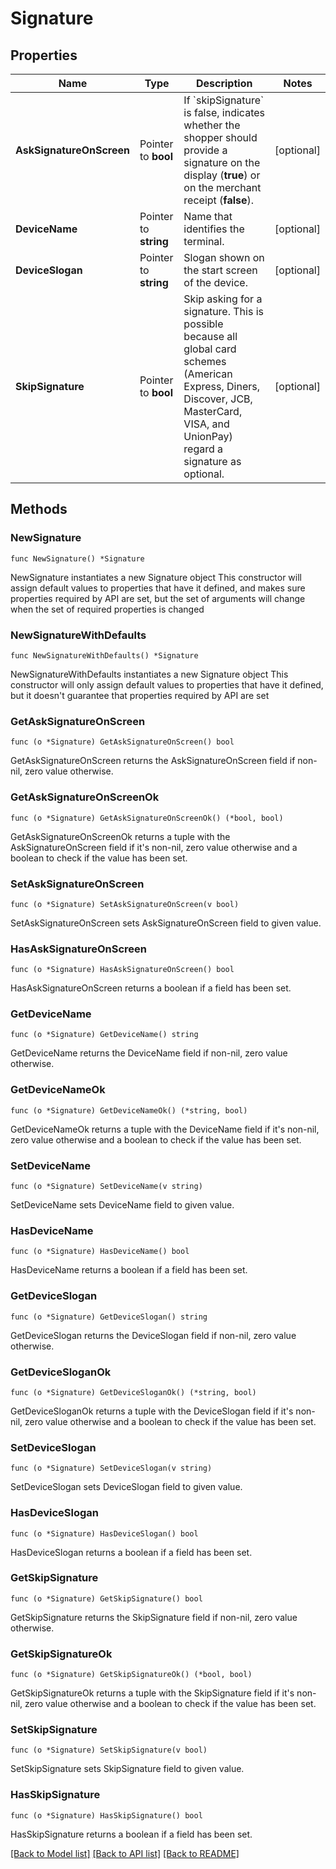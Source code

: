 # Signature

## Properties

Name | Type | Description | Notes
------------ | ------------- | ------------- | -------------
**AskSignatureOnScreen** | Pointer to **bool** | If &#x60;skipSignature&#x60; is false, indicates whether the shopper should provide a signature on the display (**true**) or on the merchant receipt (**false**). | [optional] 
**DeviceName** | Pointer to **string** | Name that identifies the terminal. | [optional] 
**DeviceSlogan** | Pointer to **string** | Slogan shown on the start screen of the device. | [optional] 
**SkipSignature** | Pointer to **bool** | Skip asking for a signature. This is possible because all global card schemes (American Express, Diners, Discover, JCB, MasterCard, VISA, and UnionPay) regard a signature as optional. | [optional] 

## Methods

### NewSignature

`func NewSignature() *Signature`

NewSignature instantiates a new Signature object
This constructor will assign default values to properties that have it defined,
and makes sure properties required by API are set, but the set of arguments
will change when the set of required properties is changed

### NewSignatureWithDefaults

`func NewSignatureWithDefaults() *Signature`

NewSignatureWithDefaults instantiates a new Signature object
This constructor will only assign default values to properties that have it defined,
but it doesn't guarantee that properties required by API are set

### GetAskSignatureOnScreen

`func (o *Signature) GetAskSignatureOnScreen() bool`

GetAskSignatureOnScreen returns the AskSignatureOnScreen field if non-nil, zero value otherwise.

### GetAskSignatureOnScreenOk

`func (o *Signature) GetAskSignatureOnScreenOk() (*bool, bool)`

GetAskSignatureOnScreenOk returns a tuple with the AskSignatureOnScreen field if it's non-nil, zero value otherwise
and a boolean to check if the value has been set.

### SetAskSignatureOnScreen

`func (o *Signature) SetAskSignatureOnScreen(v bool)`

SetAskSignatureOnScreen sets AskSignatureOnScreen field to given value.

### HasAskSignatureOnScreen

`func (o *Signature) HasAskSignatureOnScreen() bool`

HasAskSignatureOnScreen returns a boolean if a field has been set.

### GetDeviceName

`func (o *Signature) GetDeviceName() string`

GetDeviceName returns the DeviceName field if non-nil, zero value otherwise.

### GetDeviceNameOk

`func (o *Signature) GetDeviceNameOk() (*string, bool)`

GetDeviceNameOk returns a tuple with the DeviceName field if it's non-nil, zero value otherwise
and a boolean to check if the value has been set.

### SetDeviceName

`func (o *Signature) SetDeviceName(v string)`

SetDeviceName sets DeviceName field to given value.

### HasDeviceName

`func (o *Signature) HasDeviceName() bool`

HasDeviceName returns a boolean if a field has been set.

### GetDeviceSlogan

`func (o *Signature) GetDeviceSlogan() string`

GetDeviceSlogan returns the DeviceSlogan field if non-nil, zero value otherwise.

### GetDeviceSloganOk

`func (o *Signature) GetDeviceSloganOk() (*string, bool)`

GetDeviceSloganOk returns a tuple with the DeviceSlogan field if it's non-nil, zero value otherwise
and a boolean to check if the value has been set.

### SetDeviceSlogan

`func (o *Signature) SetDeviceSlogan(v string)`

SetDeviceSlogan sets DeviceSlogan field to given value.

### HasDeviceSlogan

`func (o *Signature) HasDeviceSlogan() bool`

HasDeviceSlogan returns a boolean if a field has been set.

### GetSkipSignature

`func (o *Signature) GetSkipSignature() bool`

GetSkipSignature returns the SkipSignature field if non-nil, zero value otherwise.

### GetSkipSignatureOk

`func (o *Signature) GetSkipSignatureOk() (*bool, bool)`

GetSkipSignatureOk returns a tuple with the SkipSignature field if it's non-nil, zero value otherwise
and a boolean to check if the value has been set.

### SetSkipSignature

`func (o *Signature) SetSkipSignature(v bool)`

SetSkipSignature sets SkipSignature field to given value.

### HasSkipSignature

`func (o *Signature) HasSkipSignature() bool`

HasSkipSignature returns a boolean if a field has been set.


[[Back to Model list]](../README.md#documentation-for-models) [[Back to API list]](../README.md#documentation-for-api-endpoints) [[Back to README]](../README.md)


